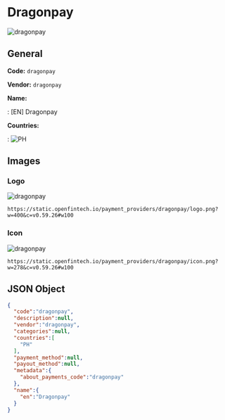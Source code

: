 
# Dragonpay 
![dragonpay](https://static.openfintech.io/payment_providers/dragonpay/logo.png?w=400&c=v0.59.26#w100)  

## General 
 
**Code:** `dragonpay` 
 
**Vendor:** `dragonpay` 
 
**Name:** 
 
:	[EN] Dragonpay 
 
 
**Countries:** 
 
:	![PH](https://cdnjs.cloudflare.com/ajax/libs/flag-icon-css/3.3.0/flags/4x3/ph.svg#w24)  

## Images 

### Logo 
 
![dragonpay](https://static.openfintech.io/payment_providers/dragonpay/logo.png?w=400&c=v0.59.26#w100)  

```
https://static.openfintech.io/payment_providers/dragonpay/logo.png?w=400&c=v0.59.26#w100
```  

### Icon 
 
![dragonpay](https://static.openfintech.io/payment_providers/dragonpay/icon.png?w=278&c=v0.59.26#w100)  

```
https://static.openfintech.io/payment_providers/dragonpay/icon.png?w=278&c=v0.59.26#w100
```  

## JSON Object 

```json
{
  "code":"dragonpay",
  "description":null,
  "vendor":"dragonpay",
  "categories":null,
  "countries":[
    "PH"
  ],
  "payment_method":null,
  "payout_method":null,
  "metadata":{
    "about_payments_code":"dragonpay"
  },
  "name":{
    "en":"Dragonpay"
  }
}
```  
